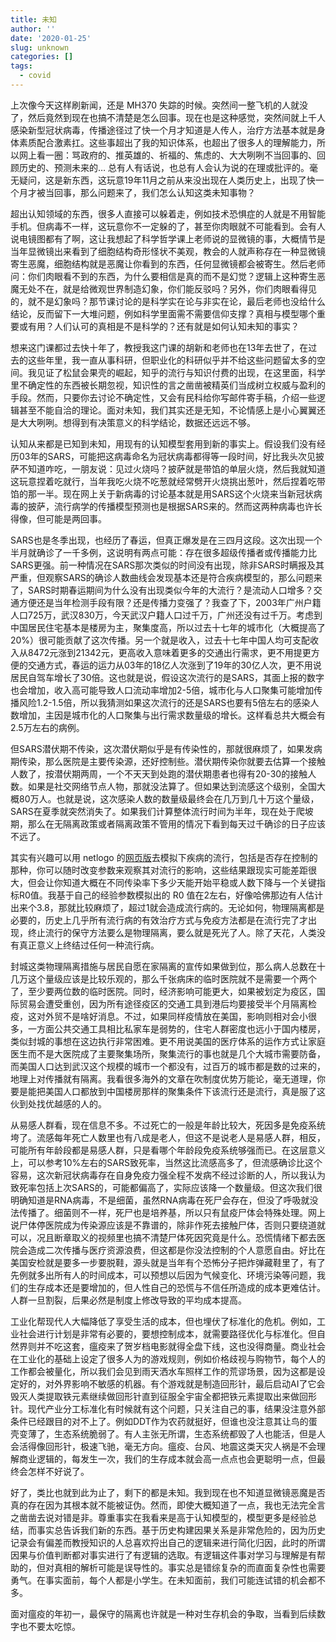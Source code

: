 ```yaml
---
title: 未知
author: ''
date: '2020-01-25'
slug: unknown
categories: []
tags:
  - covid
---
```


上次像今天这样刷新闻，还是 MH370 失踪的时候。突然间一整飞机的人就没了，然后竟然到现在也搞不清楚是怎么回事。现在也是这种感觉，突然间就上千人感染新型冠状病毒，传播途径过了快一个月才知道是人传人，治疗方法基本就是身体素质配合激素扛。这些事超出了我的知识体系，也超出了很多人的理解能力，所以网上看一圈：骂政府的、推英雄的、祈福的、焦虑的、大大咧咧不当回事的、回顾历史的、预测未来的… 总有人有话说，也总有人会认为说的在理或批评的。毫无疑问，这是新东西，这玩意19年11月之前从来没出现在人类历史上，出现了快一个月才被当回事，那么问题来了，我们怎么认知这类未知事物？

超出认知领域的东西，很多人直接可以躲着走，例如技术恐惧症的人就是不用智能手机。但病毒不一样，这玩意你不一定躲的了，甚至你肉眼就不可能看到。会有人说电镜图都有了啊，这让我想起了科学哲学课上老师说的显微镜的事，大概情节是当年显微镜出来看到了细胞结构奇形怪状不美观，教会的人就声称存在一种显微镜寄生恶魔，细胞结构就是恶魔让你看到的东西，任何显微镜都会被寄生。然后老师问：你们肉眼看不到的东西，为什么要相信是真的而不是幻觉？逻辑上这种寄生恶魔无处不在，就是给微观世界制造幻象，你们能反驳吗？另外，你们肉眼看得见的，就不是幻象吗？那节课讨论的是科学实在论与非实在论，最后老师也没给什么结论，反而留下一大堆问题，例如科学里面需不需要信仰支撑？真相与模型哪个重要或有用？人们认可的真相是不是科学的？还有就是如何认知未知的事实？

想来这门课都过去快十年了，教授我这门课的胡新和老师也在13年去世了，在过去的这些年里，我一直从事科研，但职业化的科研似乎并不给这些问题留太多的空间。我见证了松鼠会果壳的崛起，知乎的流行与知识付费的出现，在这里面，科学里不确定性的东西被长期忽视，知识性的言之凿凿被精英们当成树立权威与盈利的手段。然而，只要你去讨论不确定性，又会有民科给你写邮件寄手稿，介绍一些逻辑甚至不能自洽的理论。面对未知，我们其实还是无知，不论情感上是小心翼翼还是大大咧咧。想得到有决策意义的科学结论，数据还远远不够。

认知从来都是已知到未知，用现有的认知模型套用到新的事实上。假设我们没有经历03年的SARS，可能把这病毒命名为冠状病毒都得等一段时间，好比我头次见披萨不知道咋吃，一朋友说：见过火烧吗？披萨就是带馅的单层火烧，然后我就知道这玩意捏着吃就行，当年我吃火烧不吃葱就经常劈开火烧挑出葱叶，然后捏着吃带馅的那一半。现在网上关于新病毒的讨论基本就是用SARS这个火烧来当新冠状病毒的披萨，流行病学的传播模型预测也是根据SARS来的。然而这两种病毒也许长得像，但可能是两回事。

SARS也是冬季出现，也经历了春运，但真正爆发是在三四月这段。这次出现一个半月就确诊了一千多例，这说明有两点可能：存在很多超级传播者或传播能力比SARS更强。前一种情况在SARS那次类似的时间没有出现，除非SARS时瞒报及其严重，但观察SARS的确诊人数曲线会发现基本还是符合疾病模型的，那么问题来了，SARS时期春运期间为什么没有出现类似今年的大流行？是流动人口增多？交通方便还是当年检测手段有限？还是传播力变强了？我查了下，2003年广州户籍人口725万，武汉830万，今天武汉户籍人口过千万，广州还没有过千万。考虑到中国居民住宅基本是楼房为主，聚集度高，所以过去十七年的城市化（大概提高了20%）很可能贡献了这次传播。另一个就是收入，过去十七年中国人均可支配收入从8472元涨到21342元，更高收入意味着更多的交通出行需求，更不用提更方便的交通方式，春运的运力从03年的18亿人次涨到了19年的30亿人次，更不用说居民自驾车增长了30倍。这也就是说，假设这次流行的是SARS，其面上报的数字也会增加，收入高可能导致人口流动率增加2-5倍，城市化与人口聚集可能增加传播风险1.2-1.5倍，所以我猜测如果这次流行的还是SARS也要有5倍左右的感染人数增加，主因是城市化的人口聚集与出行需求数量级的增长。这样看总共大概会有2.5万左右的病例。

但SARS潜伏期不传染，这次潜伏期似乎是有传染性的，那就很麻烦了，如果发病期传染，那么医院是主要传染源，还好控制些。潜伏期传染你就要去估算一个接触人数了，按潜伏期两周，一个不天天到处跑的潜伏期患者也得有20-30的接触人数。如果是社交网络节点人物，那就没法算了。但如果达到流感这个级别，全国大概80万人。也就是说，这次感染人数的数量级最终会在几万到几十万这个量级，SARS在夏季就突然消失了。如果我们计算整体流行时间为半年，现在处于爬坡期，那么在无隔离政策或者隔离政策不管用的情况下看到每天过千确诊的日子应该不远了。

其实有兴趣可以用 netlogo 的[网页版](http://netlogoweb.org/launch#http://netlogoweb.org/assets/modelslib/Curricular%20Models/epiDEM/epiDEM%20Travel%20and%20Control.nlogo)去模拟下疾病的流行，包括是否存在控制的那种，你可以随时改变参数来观察其对流行的影响，这些结果跟现实可能差距很大，但会让你知道大概在不同传染率下多少天能开始平稳或人数下降与一个关键指标R0值。我基于自己的经验参数模拟出的 R0 值在2左右，好像哈佛那边有人估计出来个3.8，那就比较麻烦了，超过1就会造成流行病的。无论如何，物理隔离都是必要的，历史上几乎所有流行病的有效治疗方式与免疫方法都是在流行完了才出现，终止流行的保守方法要么是物理隔离，要么就是死光了人。除了天花，人类没有真正意义上终结过任何一种流行病。

封城这类物理隔离措施与居民自愿在家隔离的宣传如果做到位，那么病人总数在十几万这个量级应该是比较乐观的，那么千张病床的临时医院就不是需要一个两个了，至少要两位数的临时医院。同时，经济影响可能更大，如果被划定为疫区，国际贸易会遭受重创，因为所有途径疫区的交通工具到港后均要接受半个月隔离检疫，这对外贸不是啥好消息。不过，如果同样疫情放在美国，影响则相对会小很多，一方面公共交通工具相比私家车是弱势的，住宅人群密度也远小于国内楼房，类似封城的事想在这边执行非常困难。更不用说美国的医疗体系的运作方式让家庭医生而不是大医院成了主要聚集场所，聚集流行的事也就是几个大城市需要防备，而美国人口达到武汉这个规模的城市一个都没有，过百万的城市都是数的过来的，地理上对传播就有隔离。我看很多海外的文章在吹制度优势万能论，毫无道理，你要是能把美国人口都放到中国楼房那样的聚集条件下该流行还是流行，真是服了这伙到处找优越感的人的。

从易感人群看，现在信息不多。不过死亡的一般是年龄比较大，死因多是免疫系统垮了。流感每年死亡人数里也有八成是老人，但这不是说老人是易感人群，相反，可能所有年龄段都是易感人群，只是看哪个年龄段免疫系统够强而已。在这层意义上，可以参考10%左右的SARS致死率，当然这比流感高多了，但流感确诊比这个容易，这次新冠状病毒存在自身免疫力强全程不发病不经过诊断的人，所以我认为致死率包括上次SARS的，可能都偏高了，实际应该降一个数量级。但这次我们很明确知道是RNA病毒，不是细菌，虽然RNA病毒在死尸会存在，但没了呼吸就没法传播了。细菌则不一样，死尸也是培养基，所以只有鼠疫尸体会特殊处理。网上说尸体停医院成为传染源应该是不靠谱的，除非作死去接触尸体，否则只要绕道就可以，况且断章取义的视频里也搞不清楚尸体死因究竟是什么。恐慌情绪下都去医院会造成二次传播与医疗资源浪费，但这都是你没法控制的个人意愿自由。好比在美国安检就是要多一步要脱鞋，源头就是当年有个恐怖分子把炸弹藏鞋里了，有了先例就多出所有人的时间成本，可以预想以后因为气候变化、环境污染等问题，我们的生存成本还是要增加的，但人性自己的恐慌与不信任所造成的成本更难估计。人群一旦割裂，后果必然是制度上修改导致的平均成本提高。

工业化帮现代人大幅降低了享受生活的成本，但也埋伏了标准化的危机。例如，工业社会进行计划是非常有必要的，要想控制成本，就需要路径优化与标准化。但自然界则并不吃这套，瘟疫来了贺岁档电影就得全盘下线，这也没得商量。商业社会在工业化的基础上设定了很多人为的游戏规则，例如价格歧视与购物节，每个人的工作都会被量化，所以我们会见到雨天洒水车照样工作的荒谬场景，因为这都是设定好的，对外界影响不敏感的机器。有个游戏就是制造回形针，最后启动AI了它会毁灭人类提取铁元素继续做回形针直到征服全宇宙全都把铁元素提取出来做回形针。现代产业分工标准化有时候就有这个问题，只关注自己的事，结果没注意外部条件已经跟目的对不上了。例如DDT作为农药就挺好，但谁也没注意其让鸟的蛋壳变薄了，生态系统脆弱了。有人主张无所谓，生态系统都毁了人也能活，但是人会活得像回形针，极速飞驰，毫无方向。瘟疫、台风、地震这类天灾人祸是不会理解商业逻辑的，每发生一次，我们的生存成本就会高一点点也会更聪明一点，但最终会怎样不好说了。

好了，类比也就到此为止了，剩下的都是未知。我到现在也不知道显微镜恶魔是否真的存在因为其根本就不能被证伪。然而，即使大概知道了一点，我也无法完全言之凿凿去说对错是非。尊重事实在我看来是高于认知模型的，模型更多是经验总结，而事实总告诉我们新的东西。基于历史构建因果关系是非常危险的，因为历史记录会有偏差而教授知识的人总喜欢捋出自己的逻辑来进行简化归因，此时的所谓因果与价值判断都对事实进行了有逻辑的选取。有逻辑这件事对学习与理解是有帮助的，但对真相的解析可能是误导性的。事实总是错综复杂的而直面复杂性也需要勇气。在事实面前，每个人都是小学生。在未知面前，我们可能连试错的机会都不多。

面对瘟疫的年初一，最保守的隔离也许就是一种对生存机会的争取，当看到后续数字也不要太吃惊。
